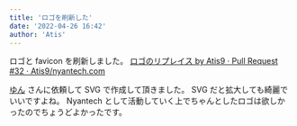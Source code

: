 ```yaml
---
title: 'ロゴを刷新した'
date: '2022-04-26 16:42'
author: 'Atis'
---
```


ロゴと favicon を刷新しました。
[ロゴのリプレイス by Atis9 · Pull Request \#32 · Atis9/nyantech\.com](https://github.com/Atis9/nyantech.com/pull/32)

[ゆん](https://twitter.com/nekonoyun) さんに依頼して SVG で作成して頂きました。
SVG だと拡大しても綺麗でいいですよね。
Nyantech として活動していく上でちゃんとしたロゴは欲しかったのでちょうどよかったです。
